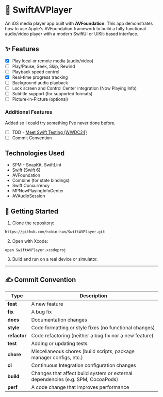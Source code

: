 # 🎵 SwiftAVPlayer

An iOS media player app built with **AVFoundation**. This app demonstrates how to use Apple's AVFoundation framework to build a fully functional audio/video player with a modern SwiftUI or UIKit-based interface.

## ✨ Features

- [x] Play local or remote media (audio/video)
- [ ] Play/Pause, Seek, Skip, Rewind
- [ ] Playback speed control
- [x] Real-time progress tracking
- [ ] Background audio playback
- [ ] Lock screen and Control Center integration (Now Playing Info)
- [ ] Subtitle support (for supported formats)
- [ ] Picture-in-Picture (optional)

### Additional Features
Added so I could try something I’ve never done before.
- [ ] TDD - [Meet Swift Testing (WWDC24)](https://developer.apple.com/videos/play/wwdc2024/10179)
- [ ] Commit Convention

## Technologies Used

- SPM - SnapKit, SwiftLint
- Swift (Swift 6)
- AVFoundation
- Combine (for state bindings)
- Swift Concurrency
- MPNowPlayingInfoCenter
- AVAudioSession


## 🚀 Getting Started

1. Clone the repository:

```bash
https://github.com/hobin-han/SwiftAVPlayer.git
```

2. Open with Xcode:

```
open SwiftAVPlayer.xcodeproj
```

3. Build and run on a real device or simulator.

---

## ✍️ Commit Convention
| Type         | Description                                                                     |
| ------------ | ------------------------------------------------------------------------------- |
| **feat**     | A new feature                                                                   |
| **fix**      | A bug fix                                                                       |
| **docs**     | Documentation changes                                                           |
| **style**    | Code formatting or style fixes (no functional changes)                          |
| **refactor** | Code refactoring (neither a bug fix nor a new feature)                          |
| **test**     | Adding or updating tests                                                        |
| **chore**    | Miscellaneous chores (build scripts, package manager configs, etc.)             |
| **ci**       | Continuous Integration configuration changes                                    |
| **build**    | Changes that affect build system or external dependencies (e.g. SPM, CocoaPods) |
| **perf**     | A code change that improves performance                                         |
